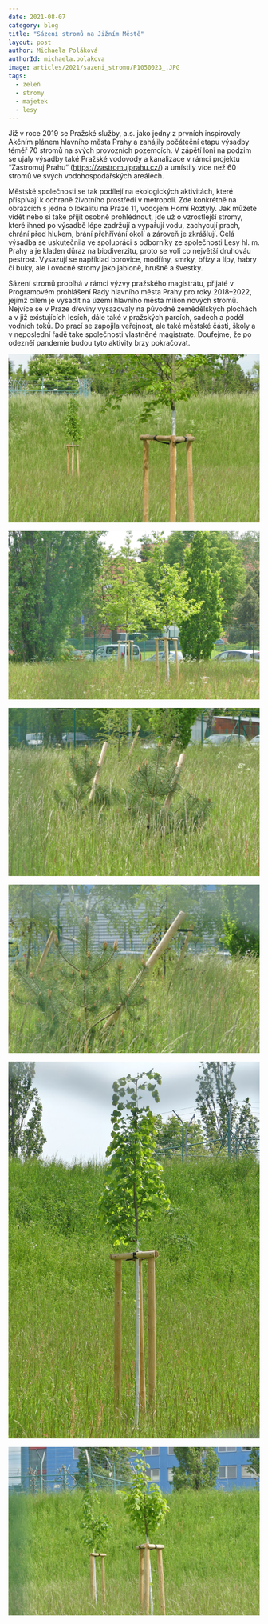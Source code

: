 ```yaml
---
date: 2021-08-07
category: blog
title: "Sázení stromů na Jižním Městě"
layout: post
author: Michaela Poláková
authorId: michaela.polakova
image: articles/2021/sazeni_stromu/P1050023_.JPG
tags:
  - zeleň
  - stromy
  - majetek
  - lesy
---
```


Již v roce 2019 se Pražské služby, a.s. jako jedny z prvních inspirovaly Akčním plánem hlavního města Prahy a zahájily počáteční etapu výsadby téměř 70 stromů na svých provozních pozemcích.
V zápětí loni na podzim se ujaly výsadby také Pražské vodovody a kanalizace v rámci projektu  “Zastromuj Prahu“ (https://zastromujprahu.cz/) a umístily více než 60 stromů ve svých vodohospodářských areálech.

Městské společnosti se tak podílejí na  ekologických aktivitách, které přispívají k ochraně životního prostředí v metropoli.  Zde konkrétně na obrázcích s jedná o lokalitu na Praze 11,  vodojem Horní Roztyly.  Jak můžete vidět nebo si take přijít osobně prohlédnout,  jde už  o vzrostlejší stromy, které ihned po výsadbě lépe zadržují a vypařují vodu, zachycují prach, chrání před hlukem, brání přehřívání okolí a zároveň je zkrášlují.  Celá výsadba se uskutečnila ve spolupráci s odborníky ze společnosti Lesy hl. m. Prahy a je kladen důraz na biodiverzitu, proto se volí co největší druhováu pestrost. Vysazují se například borovice, modříny, smrky, břízy a lípy, habry či buky, ale i ovocné stromy jako jabloně, hrušně a švestky.

Sázení stromů probíhá v rámci výzvy pražského magistrátu, přijaté v Programovém prohlášení Rady hlavního města Prahy pro roky 2018–2022, jejímž cílem je vysadit na území hlavního města milion nových stromů. Nejvíce se v Praze dřeviny vysazovaly na původně zemědělských plochách a v již existujících lesích, dále také v pražských parcích, sadech a podél vodních toků. Do prací se zapojila veřejnost, ale také městské části, školy a v neposlední řadě take společnosti vlastněné magistrate. Doufejme, že po odezněí pandemie budou tyto aktivity brzy pokračovat.

![stromy](/assets/img/articles/2021/sazeni_stromu/P1050030_.JPG)

![stromy](/assets/img/articles/2021/sazeni_stromu/P1050027_.JPG)

![stromy](/assets/img/articles/2021/sazeni_stromu/P1050038_.JPG)

![stromy](/assets/img/articles/2021/sazeni_stromu/P1050042_.JPG)

![stromy](/assets/img/articles/2021/sazeni_stromu/P1050022_.JPG)

![stromy](/assets/img/articles/2021/sazeni_stromu/P1050023_.JPG)

